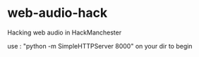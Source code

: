 web-audio-hack
==============

Hacking web audio in HackManchester

use : "python -m SimpleHTTPServer 8000" on your dir to begin
